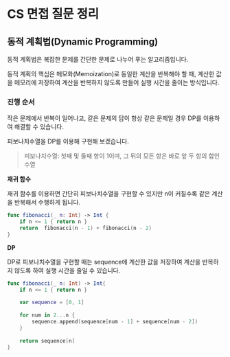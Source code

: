 # CS 면접 질문 정리

## 동적 계획법(Dynamic Programming)

동적 계획법은 복잡한 문제를 간단한 문제로 나누어 푸는 알고리즘입니다.

동적 계획의 핵심은 메모화(Memoization)로 동일한 계산을 반복해야 할 때, 계산한 값을 메모리에 저장하여 계산을 반복하지 않도록 만들어 실행 시간을 줄이는 방식입니다.

### 진행 순서

작은 문제에서 반복이 일어나고, 같은 문제의 답이 항상 같은 문제일 경우 DP를 이용하여 해결할 수 있습니다.

피보나치수열을 DP를 이용해 구현해 보겠습니다. 

> 피보나치수열: 첫째 및 둘째 항이 1이며, 그 뒤의 모든 항은 바로 앞 두 항의 합인 수열

**재귀 함수**

재귀 함수를 이용하면 간단히 피보나치수열을 구현할 수 있지만 n이 커질수록 같은 계산을 반복해서 수행하게 됩니다.

```swift
func fibonacci(_ n: Int) -> Int {
    if n <= 1 { return n }
    return  fibonacci(n - 1) + fibonacci(n - 2)
}
```

**DP**

DP로 피보나치수열을 구현할 때는 sequence에 계산한 값을 저장하여 계산을 반복하지 않도록 하여 실행 시간을 줄일 수 있습니다.

```swift
func fibonacci(_ n: Int) -> Int{
    if n <= 1 { return n }
    
    var sequence = [0, 1]
    
    for num in 2...n {
        sequence.append(sequence[num - 1] + sequence[num - 2])
    }
    
    return sequence[n]
}
```

